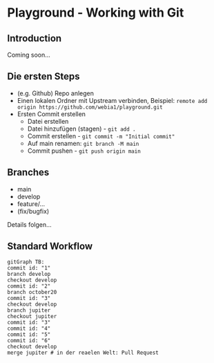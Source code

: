 # Playground - Working with Git

## Introduction

Coming soon...

## Die ersten Steps

- (e.g. Github) Repo anlegen
- Einen lokalen Ordner mit Upstream verbinden, Beispiel: `remote add origin https://github.com/webia1/playground.git`
- Ersten Commit erstellen
  - Datei erstellen
  - Datei hinzufügen (stagen) - `git add .`
  - Commit erstellen - `git commit -m "Initial commit"`
  - Auf main renamen: `git branch -M main`
  - Commit pushen - `git push origin main`

## Branches

- main
- develop
- feature/...
- (fix/bugfix)

Details folgen...

## Standard Workflow

```mermaid
gitGraph TB:
commit id: "1"
branch develop
checkout develop
commit id: "2"
branch october20
commit id: "3"
checkout develop
branch jupiter
checkout jupiter
commit id: "3"
commit id: "4"
commit id: "5"
commit id: "6"
checkout develop
merge jupiter # in der reaelen Welt: Pull Request
```
